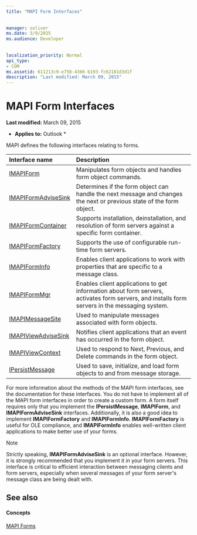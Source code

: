 ```yaml
---
title: "MAPI Form Interfaces"
 
 
manager: soliver
ms.date: 3/9/2015
ms.audience: Developer
 
 
localization_priority: Normal
api_type:
- COM
ms.assetid: 611213c9-e758-4366-b193-fc62181d3d1f
description: "Last modified: March 09, 2015"
---
```


# MAPI Form Interfaces

 **Last modified:** March 09, 2015 
  
 * **Applies to:** Outlook * 
  
MAPI defines the following interfaces relating to forms.
  
|**Interface name**|**Description**|
|:-----|:-----|
|[IMAPIForm](imapiformiunknown.md) <br/> |Manipulates form objects and handles form object commands.  <br/> |
|[IMAPIFormAdviseSink](imapiformadvisesinkiunknown.md) <br/> |Determines if the form object can handle the next message and changes the next or previous state of the form object.  <br/> |
|[IMAPIFormContainer](imapiformcontaineriunknown.md) <br/> |Supports installation, deinstallation, and resolution of form servers against a specific form container.  <br/> |
|[IMAPIFormFactory](imapiformfactoryiunknown.md) <br/> |Supports the use of configurable run-time form servers.  <br/> |
|[IMAPIFormInfo](imapiforminfoimapiprop.md) <br/> |Enables client applications to work with properties that are specific to a message class.  <br/> |
|[IMAPIFormMgr](imapiformmgriunknown.md) <br/> |Enables client applications to get information about form servers, activates form servers, and installs form servers in the messaging system.  <br/> |
|[IMAPIMessageSite](imapimessagesiteiunknown.md) <br/> |Used to manipulate messages associated with form objects.  <br/> |
|[IMAPIViewAdviseSink](imapiviewadvisesinkiunknown.md) <br/> |Notifies client applications that an event has occurred in the form object.  <br/> |
|[IMAPIViewContext](imapiviewcontextiunknown.md) <br/> |Used to respond to Next, Previous, and Delete commands in the form object.  <br/> |
|[IPersistMessage](ipersistmessageiunknown.md) <br/> |Used to save, initialize, and load form objects to and from message storage.  <br/> |
   
For more information about the methods of the MAPI form interfaces, see the documentation for these interfaces. You do not have to implement all of the MAPI form interfaces in order to create a custom form. A form itself requires only that you implement the **IPersistMessage**, **IMAPIForm**, and **IMAPIFormAdviseSink** interfaces. Additionally, it is also a good idea to implement **IMAPIFormFactory** and **IMAPIFormInfo**. **IMAPIFormFactory** is useful for OLE compliance, and **IMAPIFormInfo** enables well-written client applications to make better use of your forms. 
  
> [!NOTE]
> Strictly speaking, **IMAPIFormAdviseSink** is an optional interface. However, it is strongly recommended that you implement it in your form servers. This interface is critical to efficient interaction between messaging clients and form servers, especially when several messages of your form server's message class are being dealt with. 
  
## See also

#### Concepts

[MAPI Forms](mapi-forms.md)


